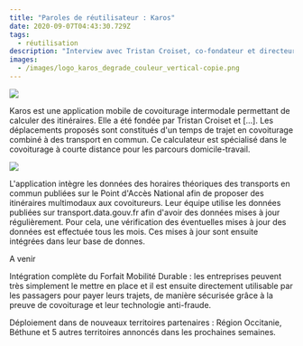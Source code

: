 ```yaml
---
title: "Paroles de réutilisateur : Karos"
date: 2020-09-07T04:43:30.729Z
tags:
  - réutilisation
description: "Interview avec Tristan Croiset, co-fondateur et directeur technique de Karos "
images:
  - /images/logo_karos_degrade_couleur_vertical-copie.png
---
```

![](/images/founders-1-.png)

Karos est une application mobile de covoiturage intermodale permettant de calculer des itinéraires. Elle a été fondée par Tristan Croiset et \[...]. Les déplacements proposés sont constitués d'un temps de trajet en covoiturage combiné à des transport en commun. Ce calculateur est spécialisé dans le covoiturage à courte distance pour les parcours domicile-travail. 

![](/images/hub2-1-1-.jpg)

L'application intègre les données des horaires théoriques des transports en commun publiées sur le Point d'Accès National afin de proposer des itinéraires multimodaux aux covoitureurs. Leur équipe utilise les données publiées sur transport.data.gouv.fr afin d'avoir des données mises à jour régulièrement. Pour cela, une vérification des éventuelles mises à jour des données est effectuée tous les mois. Ces mises à jour sont ensuite intégrées dans leur base de donnes. 





A venir

<!--StartFragment-->

Intégration complète du Forfait Mobilité Durable : les entreprises peuvent très simplement le mettre en place et il est ensuite directement utilisable par les passagers pour payer leurs trajets, de manière sécurisée grâce à la preuve de covoiturage et leur technologie anti-fraude.

Déploiement dans de nouveaux territoires partenaires : Région Occitanie, Béthune et 5 autres territoires annoncés dans les prochaines semaines.